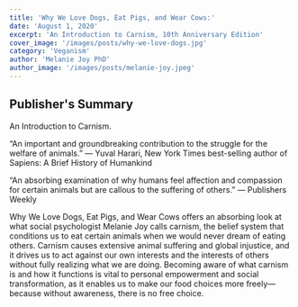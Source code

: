 ```yaml
---
title: 'Why We Love Dogs, Eat Pigs, and Wear Cows:'
date: 'August 1, 2020'
excerpt: 'An Introduction to Carnism, 10th Anniversary Edition'
cover_image: '/images/posts/why-we-love-dogs.jpg'
category: 'Veganism'
author: 'Melanie Joy PhD'
author_image: '/images/posts/melanie-joy.jpeg'
---
```


## Publisher's Summary

An Introduction to Carnism.

“An important and groundbreaking contribution to the struggle for the welfare of animals.” — Yuval Harari, New York Times best-selling author of Sapiens: A Brief History of Humankind

“An absorbing examination of why humans feel affection and compassion for certain animals but are callous to the suffering of others.” — Publishers Weekly

Why We Love Dogs, Eat Pigs, and Wear Cows offers an absorbing look at what social psychologist Melanie Joy calls carnism, the belief system that conditions us to eat certain animals when we would never dream of eating others. Carnism causes extensive animal suffering and global injustice, and it drives us to act against our own interests and the interests of others without fully realizing what we are doing. Becoming aware of what carnism is and how it functions is vital to personal empowerment and social transformation, as it enables us to make our food choices more freely—because without awareness, there is no free choice.
